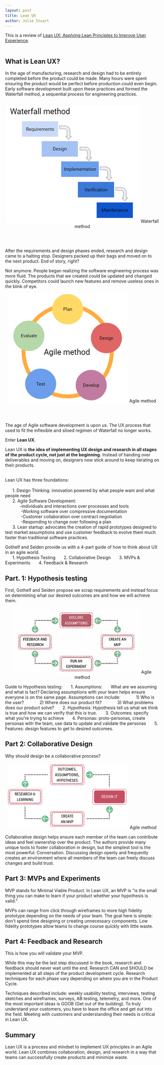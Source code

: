 ```yaml
---
layout: post
title: Lean UX
author: Julie Stuart
---
```



This is a review of [Lean UX: Applying Lean Principles to Improve User Experience](https://www.amazon.com/Lean-UX-Applying-Principles-Experience/dp/1449311652).
<br><br>

## What is Lean UX?

In the age of manufacturing, research and design had to be entirely completed before the product could be made. Many hours were spent ensuring the product would be perfect before production could even begin.  Early software development built upon these practices and formed the Waterfall method, a sequential process for engineering practices. <br><br>

<p style="text-align:center">
<img src="/images/Blah_images/Waterfall.png" />
<span class="caption">Waterfall method</span>
</p>

<br><br>

	
After the requirements and design phases ended, research and design came to a halting stop. Designers packed up their bags and moved on to the next product. End of story, right?<br>

Not anymore. People began realizing the software engineering process was more fluid. The products that we created could be updated and changed quickly. Competitors could launch new features and remove useless ones in the blink of eye.


<p style="text-align:center">
<img src="/images/Blah_images/agile.PNG" />
<span class="caption">Agile method</span>
</p>

<br><br>


The age of Agile software development is upon us. The UX process that used to fit the inflexible and siloed regimen of Waterfall no longer works. 

Enter <b>Lean UX</b>.

Lean UX is <b>the idea of implementing UX design and research in all stages of the product cycle, not just at the beginning.</b> Instead of handing over deliverables and moving on, designers now stick around to keep iterating on their products.<br><br>

Lean UX has three foundations:<br><br>
	&nbsp;&nbsp;&nbsp;&nbsp;&nbsp;&nbsp;1. Design Thinking: innovation powered by what people want and what people need<br>
	&nbsp;&nbsp;&nbsp;&nbsp;&nbsp;&nbsp;2. Agile Software Development: <br>
		&nbsp;&nbsp;&nbsp;&nbsp;&nbsp;&nbsp;&nbsp;&nbsp;&nbsp;&nbsp;&nbsp;&nbsp;-individuals and interactions over processes and tools<br>
		&nbsp;&nbsp;&nbsp;&nbsp;&nbsp;&nbsp;&nbsp;&nbsp;&nbsp;&nbsp;&nbsp;&nbsp; -Working software over compressive documentation<br>
		&nbsp;&nbsp;&nbsp;&nbsp;&nbsp;&nbsp;&nbsp;&nbsp;&nbsp;&nbsp;&nbsp;&nbsp; -Customer collaboration over contract negotiation<br>
		&nbsp;&nbsp;&nbsp;&nbsp;&nbsp;&nbsp;&nbsp;&nbsp;&nbsp;&nbsp;&nbsp;&nbsp; -Responding to change over following a plan<br>
	&nbsp;&nbsp;&nbsp;&nbsp;&nbsp;&nbsp;3. Lean startup: advocates the creation of rapid prototypes designed to test market assumptions and  use customer feedback to evolve them much faster than traditional software practices.<br>

Gothelf and Seiden provide us with a 4-part guide of how to think about UX in an agile world. <br>
	&nbsp;&nbsp;&nbsp;&nbsp;&nbsp;&nbsp;1. Hypothesis Testing
	&nbsp;&nbsp;&nbsp;&nbsp;&nbsp;&nbsp;2. Collaborative Design
	&nbsp;&nbsp;&nbsp;&nbsp;&nbsp;&nbsp;3. MVPs & Experiments
	&nbsp;&nbsp;&nbsp;&nbsp;&nbsp;&nbsp;4. Feedback & Research
	

## Part. 1: Hypothesis testing

First, Gothelf and Seiden propose we scrap requirements and instead focus on determining what our desired outcomes are and how we will achieve them.

<p style="text-align:center">
<img src="/images/Blah_images/DC.PNG" />
<span class="caption">Agile method</span>
</p>


Guide to Hypothesis testing:
	&nbsp;&nbsp;&nbsp;&nbsp;&nbsp;&nbsp;1. Assumptions: 
	&nbsp;&nbsp;&nbsp;&nbsp;&nbsp;&nbsp;What are we assuming and what is fact? Declaring assumptions with your team helps ensure everyone is on the same page. Assumptions can include:
				&nbsp;&nbsp;&nbsp;&nbsp;&nbsp;&nbsp;&nbsp;&nbsp;&nbsp;&nbsp;&nbsp;&nbsp;1) Who is the user?
				&nbsp;&nbsp;&nbsp;&nbsp;&nbsp;&nbsp;&nbsp;&nbsp;&nbsp;&nbsp;&nbsp;&nbsp;2) Where does our product fit?
				&nbsp;&nbsp;&nbsp;&nbsp;&nbsp;&nbsp;&nbsp;&nbsp;&nbsp;&nbsp;&nbsp;&nbsp;3) What problems does our product solve?
	&nbsp;&nbsp;&nbsp;&nbsp;&nbsp;&nbsp;2. Hypothesis:
	Hypothesis tell us what we think is true and how we can verify that this is true.
	&nbsp;&nbsp;&nbsp;&nbsp;&nbsp;&nbsp;3. Outcomes: specify what you're trying to achieve
	&nbsp;&nbsp;&nbsp;&nbsp;&nbsp;&nbsp;4. Personas: proto-personas, create personas with the team, use data to update and validate the personas
	&nbsp;&nbsp;&nbsp;&nbsp;&nbsp;&nbsp;5. Features: design features to get to desired outcomes.




## Part 2: Collaborative Design
Why should design be a collaborative process?


<p style="text-align:center">
<img src="/images/Blah_images/Design_it.PNG" />
<span class="caption">Agile method</span>
</p>
Collaborative design helps ensure each member of the team can contribute ideas and feel ownership over the product. The authors provide many unique tools to foster collaboration in design, but the simplest tool is the most powerful: Conversation. Discussing design openly and frequently creates an environment where all members of the team can freely discuss changes and build trust. 




## Part 3: MVPs and Experiments
MVP stands for Minimal Viable Product.  In Lean UX, an MVP is "is the small thing you can make to learn if your product whether your hypothesis is valid."

MVPs can range from click through wireframes to more high fidelity prototype depending on the needs of your team. The goal here is simple: don't spend time designing or creating unnecessary components. Low fidelity prototypes allow teams to change course quickly with little waste. 

## Part 4: Feedback and Research
This is how you will validate your MVP.

While this may be the last step discussed in the book, research and feedback should never wait until the end. Research CAN and SHOULD be implemented at all steps of the product development cycle. Research techniques for each phase vary depending on where you are in the Product Cycle. 

Techniques described include: weekly usability testing, interviews, testing sketches and wireframes, surveys, AB testing, telemetry, and more. One of the most important ideas is GOOB (Get out of the building). To truly understand your customers, you have to leave the office and get out into the field. Meeting with customers and understanding their needs is critical in Lean UX. 

## Summary
Lean UX is a process and mindset to implement UX principles in an Agile world. Lean UX combines collaboration, design, and research in a way that teams can successfully create products and minimize waste. 

